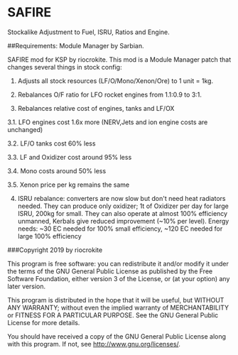 # SAFIRE
Stockalike Adjustment to Fuel, ISRU, Ratios and Engine.

##Requirements: Module Manager by Sarbian.

SAFIRE mod for KSP by riocrokite. This mod is a Module Manager patch that changes several things in stock config:

1. Adjusts all stock resources (LF/O/Mono/Xenon/Ore) to 1 unit = 1kg.

2. Rebalances O/F ratio for LFO rocket engines from 1.1:0.9 to 3:1.

3. Rebalances relative cost of engines, tanks and LF/OX

3.1. LFO engines cost 1.6x more (NERV,Jets and ion engine costs are unchanged)

3.2. LF/O tanks cost 60% less

3.3. LF and Oxidizer cost around 95% less

3.4. Mono costs around 50% less

3.5. Xenon price per kg remains the same

4. ISRU rebalance: converters are now slow but don't need heat radiators needed. They can produce only oxidizer; 1t of Oxidizer per day for large ISRU, 200kg for small. They can also operate at almost 100% efficiency unmanned, Kerbals give reduced improvement (~10% per level). Energy needs: ~30 EC needed for 100% small efficiency, ~120 EC needed for large 100% efficiency

###Copyright 2019 by riocrokite

This program is free software: you can redistribute it and/or modify it under the terms of the GNU General Public License as published by the Free Software Foundation, either version 3 of the License, or (at your option) any later version.

This program is distributed in the hope that it will be useful, but WITHOUT ANY WARRANTY; without even the implied warranty of MERCHANTABILITY or FITNESS FOR A PARTICULAR PURPOSE.  See the GNU General Public License for more details.

You should have received a copy of the GNU General Public License along with this program.  If not, see <http://www.gnu.org/licenses/>.
